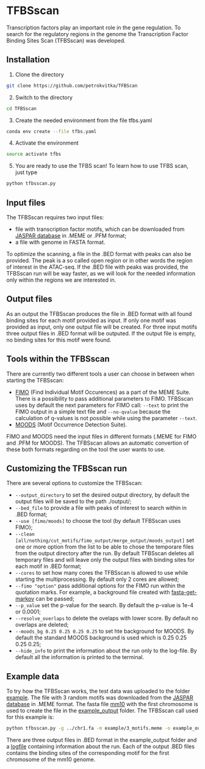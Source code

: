 # TFBSscan

Transcription factors play an important role in the gene regulation. To search for the regulatory regions in the genome the Transcription Factor Binding Sites Scan (TFBSscan) was developed.

## Installation

1. Clone the directory
```bash
git clone https://github.com/petrokvitka/TFBScan
```
2. Switch to the directory
```bash
cd TFBSscan
```
3. Create the needed environment from the file tfbs.yaml
```bash
conda env create --file tfbs.yaml
```
4. Activate the environment
```bash
source activate tfbs
```
5. You are ready to use the TFBS scan! To learn how to use TFBS scan, just type 
```bash
python tfbsscan.py
```

## Input files

The TFBSscan requires two input files:
* file with transcription factor motifs, which can be downloaded from [JASPAR database](http://jaspar.genereg.net/) in .MEME or .PFM format;
* a file with genome in FASTA format.

To optimize the scanning, a file in the .BED format with peaks can also be provided. The peak is a so called open region or in other words the region of interest in the ATAC-seq. If the .BED file with peaks was provided, the TFBSscan run will be way faster, as we will look for the needed information only within the regions we are interested in.

## Output files

As an output the TFBSscan produces the file in .BED format with all found binding sites for each motif provided as input. If only one motif was provided as input, only one output file will be created. For three input motifs three output files in .BED format will be outputed. If the output file is empty, no binding sites for this motif were found.

## Tools within the TFBSscan

There are currently two different tools a user can choose in between when starting the TFBSscan:
* [FIMO](http://meme-suite.org/doc/fimo.html) (Find Individual Motif Occurences) as a part of the MEME Suite. There is a possibility to pass additional parameters to FIMO. TFBSscan uses by default the next parameters for FIMO call: `--text` to print the FIMO output in a simple text file and `--no-qvalue` because the calculation of q-values is not possible while using the parameter `--text`.
* [MOODS](https://github.com/jhkorhonen/MOODS) (Motif Occurrence Detection Suite).

FIMO and MOODS need the input files in different formats (.MEME for FIMO and .PFM for MOODS). The TFBSscan allows an automatic convertion of these both formats regarding on the tool the user wants to use. 

## Customizing the TFBSscan run

There are several options to customize the TFBSscan:
* `--output_directory` to set the desired output directory, by default the output files will be saved to the path ./output/;
* `--bed_file` to provide a file with peaks of interest to search within in .BED format;
* `--use [fimo/moods]` to choose the tool (by default TFBSscan uses FIMO);
* `--clean [all/nothing/cut_motifs/fimo_output/merge_output/moods_output]` set one or more option from the list to be able to chose the temporare files from the output directory after the run. By default TFBSscan deletes all temporary files and will leave only the output files with binding sites for each motif in .BED format;
* `--cores` to set how many cores the TFBSscan is allowed to use while starting the multiprocessing. By default only 2 cores are allowed;
* `--fimo "option"` pass additional options for the FIMO run within the quotation marks. For example, a background file created with [fasta-get-markov](http://meme-suite.org/doc/fasta-get-markov.html) can be passed;
* `--p_value` set the p-value for the search. By default the p-value is 1e-4 or 0.0001;
* `--resolve_overlaps` to delete the ovelaps with lower score. By default no overlaps are deleted;
* `--moods_bg 0.25 0.25 0.25 0.25` to set hte background for MOODS. By default the standard MOODS background is used which is 0.25 0.25 0.25 0.25;
* `--hide_info` to print the information about the run only to the log-file. By default all the information is printed to the terminal.

## Example data

To try how the TFBSscan works, the test data was uploaded to the folder [example](./example). The file with 3 random motifs was downloaded from the [JASPAR database](http://jaspar.genereg.net/) in .MEME format. The fasta file [mm10](http://hgdownload.cse.ucsc.edu/goldenPath/mm10/chromosomes/) with the first chromosome is used to create the file in the [example_output](./example_output) folder. The TFBSscan call used for this example is:

```bash
python tfbsscan.py -g ../chr1.fa -m example/3_motifs.meme -o example_output
```

There are three output files in .BED format in the example_output folder and a [logfile](./example_output/tfbsscan.log) containing information about the run. Each of the output .BED files contains the binding sites of the corresponding motif for the first chromosome of the mm10 genome.




